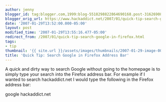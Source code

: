 ```yaml
---
author: jenny
blogger_id: tag:blogger.com,1999:blog-5518298822864690168.post-3162690852442423075
blogger_orig_url: https://www.hackaddict.net/2007/01/quick-tip-search-google-in-firefox.html
date: '2007-01-29T13:52:00.000-05:00'
layout: post
modified_time: '2007-01-29T13:55:16.477-05:00'
redirect_from: /2007/01/quick-tip-search-google-in-firefox.html
tags:
- tip
thumbnail: '{{ site.url }}/assets/images/thumbnails/2007-01-29-image-0000.jpg'
title: 'Quick Tip: Search Google in Firefox Address Bar'
---
```


A quick and dirty way to search Google without going to the homepage is to simply type your search into the Firefox address bar.  For example if I wanted to search hackaddict.net I would type the following in the Firefox address bar:



google hackaddict.net



<img alt="" border="0" id="BLOGGER_PHOTO_ID_5025527920457965298" src="{{ site.url }}/assets/images/posts/2007-01-29-image-0000.jpg" style="margin: 0px auto 10px; display: block; text-align: center; "/>